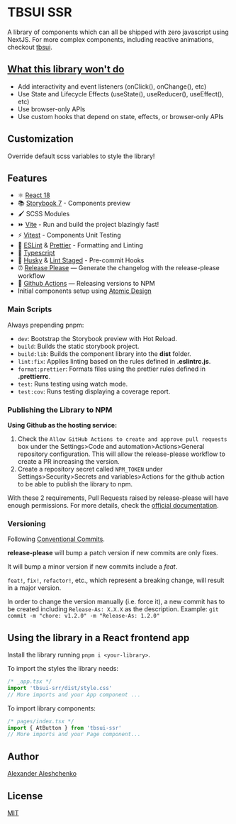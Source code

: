 # TBSUI SSR

A library of components which can all be shipped with zero javascript using NextJS. For more complex components, including reactive animations, checkout [tbsui](https://www.npmjs.com/package/tbsui).

## [What this library won't do](https://nextjs.org/docs/getting-started/react-essentials#the-use-client-directive)

- Add interactivity and event listeners (onClick(), onChange(), etc)
- Use State and Lifecycle Effects (useState(), useReducer(), useEffect(), etc)
- Use browser-only APIs
- Use custom hooks that depend on state, effects, or browser-only APIs

## Customization
Override default scss variables to style the library!

## Features

- ⚛️ [React 18](https://reactjs.org/)
- 📚 [Storybook 7](https://storybook.js.org/) - Components preview
- 🖌️ SCSS Modules
- ⏩ [Vite](https://vitejs.dev/) - Run and build the project blazingly fast!
- ⚡ [Vitest](https://vitest.dev/) - Components Unit Testing
- 📐 [ESLint](https://eslint.org/) & [Prettier](https://prettier.io/) - Formatting and Linting
- 🌟 [Typescript](https://www.typescriptlang.org/)
- 🐶 [Husky](https://typicode.github.io/husky) & [Lint Staged](https://www.npmjs.com/package/lint-staged) - Pre-commit Hooks
- ⏰ [Release Please](https://github.com/googleapis/release-please) — Generate the changelog with the release-please workflow
- 👷 [Github Actions](https://github.com/features/actions) — Releasing versions to NPM
- Initial components setup using [Atomic Design](https://bradfrost.com/blog/post/atomic-web-design/)

### Main Scripts

Always prepending pnpm:

- `dev`: Bootstrap the Storybook preview with Hot Reload.
- `build`: Builds the static storybook project.
- `build:lib`: Builds the component library into the **dist** folder.
- `lint:fix`: Applies linting based on the rules defined in **.eslintrc.js**.
- `format:prettier`: Formats files using the prettier rules defined in **.prettierrc**.
- `test`: Runs testing using watch mode.
- `test:cov`: Runs testing displaying a coverage report.

### Publishing the Library to NPM

**Using Github as the hosting service:**

1. Check the `Allow GitHub Actions to create and approve pull requests` box under the Settings>Code and automation>Actions>General repository configuration. This will allow the release-please workflow to create a PR increasing the version.
2. Create a repository secret called `NPM_TOKEN` under Settings>Security>Secrets and variables>Actions for the github action to be able to publish the library to npm.

With these 2 requirements, Pull Requests raised by release-please will have enough permissions. For more details, check the [official documentation](https://github.com/google-github-actions/release-please-action).

### Versioning

Following [Conventional Commits](https://www.conventionalcommits.org/).

**release-please** will bump a patch version if new commits are only fixes.

It will bump a minor version if new commits include a _feat_.

`feat!`, `fix!`, `refactor!`, etc., which represent a breaking change, will result in a major version.

In order to change the version manually (i.e. force it), a new commit has to be created including `Release-As: X.X.X` as the description.
Example: `git commit -m "chore: v1.2.0" -m "Release-As: 1.2.0"`

## Using the library in a React frontend app

Install the library running `pnpm i <your-library>`.

To import the styles the library needs:

```js
/* _app.tsx */
import 'tbsui-srr/dist/style.css'
// More imports and your App component ...
```

To import library components:

```js
/* pages/index.tsx */
import { AtButton } from 'tbsui-ssr'
// More imports and your Page component...
```

## Author

[Alexander Aleshchenko](https://sasharesume.com)

## License

[MIT](LICENSE)
